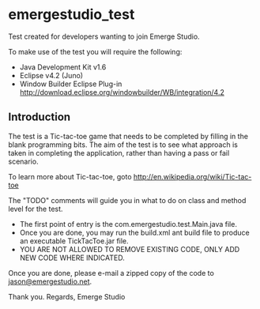 emergestudio_test
=================

Test created for developers wanting to join Emerge Studio.

To make use of the test you will require the following:

*	Java Development Kit 				v1.6
*	Eclipse 							v4.2 (Juno)
*	Window Builder Eclipse Plug-in		http://download.eclipse.org/windowbuilder/WB/integration/4.2


Introduction
------------

The test is a Tic-tac-toe game that needs to be completed by filling in the blank programming bits.
The aim of the test is to see what approach is taken in completing the application, rather than having a pass 
or fail scenario.

To learn more about Tic-tac-toe, goto http://en.wikipedia.org/wiki/Tic-tac-toe

The "TODO" comments will guide you in what to do on class and method level for the test.

*	The first point of entry is the com.emergestudio.test.Main.java file.
*	Once you are done, you may run the build.xml ant build file to produce an executable TickTacToe.jar file.
*	YOU ARE NOT ALLOWED TO REMOVE EXISTING CODE, ONLY ADD NEW CODE WHERE INDICATED.

Once you are done, please e-mail a zipped copy of the code to jason@emergestudio.net.

Thank you.
Regards,
Emerge Studio